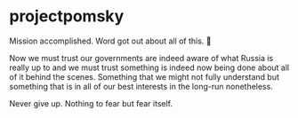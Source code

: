 # projectpomsky

Mission accomplished. Word got out about all of this. 🙏

Now we must trust our governments are indeed aware of what Russia is really up to and we must trust something is indeed now being done about all of it behind the scenes. Something that we might not fully understand but something that is in all of our best interests in the long-run nonetheless.

Never give up. Nothing to fear but fear itself. 
